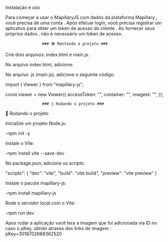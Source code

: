 Instalação e uso

Para começar a usar o MapillaryJS com dados da plataforma Mapillary , você precisa de uma conta . Após efetuar login, você precisa registrar um aplicativo para obter um token de acesso do cliente . Ao fornecer seus próprios dados , não é necessário um token de acesso.



                    ### 🛠️ Montando o projeto ###

Crie dois arquivos: index.html e main.js.

No arquivo index.html, adicione:

<link
  href="https://unpkg.com/mapillary-js@4.1.2/dist/mapillary.css"
  rel="stylesheet"
/>


No arquivo .js (main.js), adicione o seguinte código:

import { Viewer } from "mapillary-js";

const viewer = new Viewer({
  accessToken: "<your access token>",
  container: "<your HTML element ID>",
  imageId: "<your image ID for initializing the viewer>",
});


                    ### 🚀 Rodando o projeto ###

🚀 Rodando o projeto

Inicialize um projeto Node.js:

-npm init -y

Instale o Vite:

-npm install vite --save-dev


No package.json, adicione os scripts:

"scripts": {
  "dev": "vite",
  "build": "vite build",
  "preview": "vite preview"
}


Instale o pacote mapillary-js:

-npm install mapillary-js


Rode o servidor local com o Vite:

-npm run dev


Apos rodar a aplicação você tera a imagem que foi adicionada via ID no caso o pKey, obtido atraves dos links de imagem : pKey=3018702688362520
